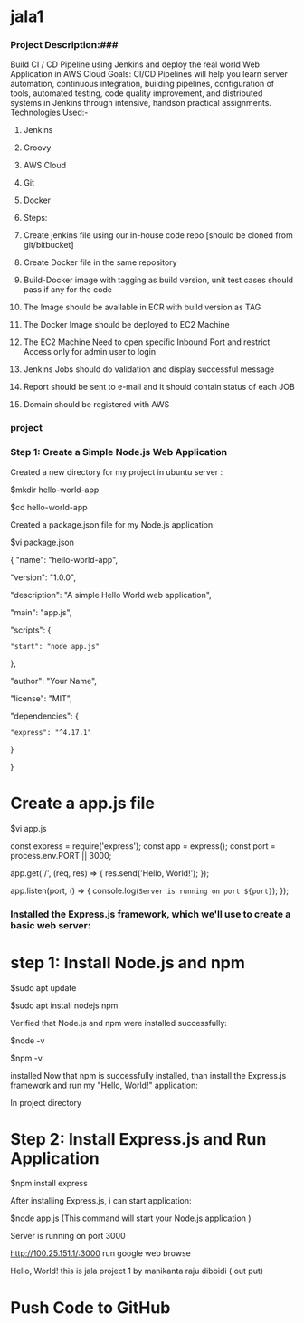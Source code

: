 # jala1
### Project Description:###
Build CI / CD Pipeline using Jenkins and deploy the real world Web Application in AWS Cloud
Goals:
CI/CD Pipelines will help you learn
server automation, continuous integration, building pipelines, configuration of tools, automated
testing, code quality improvement, and distributed systems in Jenkins through intensive, handson practical assignments.
Technologies Used:-
1. Jenkins
2. Groovy
3. AWS Cloud
4. Git
5. Docker

6. Steps:
1. Create jenkins file using our in-house code repo [should be cloned from
git/bitbucket]
2. Create Docker file in the same repository
3. Build-Docker image with tagging as build version, unit test cases should pass if
any for the code
4. The Image should be available in ECR with build version as TAG
5. The Docker Image should be deployed to EC2 Machine
6. The EC2 Machine Need to open specific Inbound Port and restrict Access only for
admin user to login
7. Jenkins Jobs should do validation and display successful message
8. Report should be sent to e-mail and it should contain status of each JOB
9. Domain should be registered with AWS



### project ###
### Step 1: Create a Simple Node.js Web Application
Created a new directory for my project in ubuntu server : 

$mkdir hello-world-app

$cd hello-world-app

Created a package.json file for my Node.js application:

$vi package.json

{
  "name": "hello-world-app",
  
  "version": "1.0.0",
  
  "description": "A simple Hello World web application",
  
  "main": "app.js",
  
  "scripts": {
  
    "start": "node app.js"
    
  },
 
  "author": "Your Name",
  
  "license": "MIT",
  
  "dependencies": {
  
    "express": "^4.17.1"
    
  }
  
}


# Create a app.js file

$vi app.js

const express = require('express');
const app = express();
const port = process.env.PORT || 3000;

app.get('/', (req, res) => {
  res.send('Hello, World!');
});

app.listen(port, () => {
  console.log(`Server is running on port ${port}`);
});


### Installed the Express.js framework, which we'll use to create a basic web server:

# step 1: Install Node.js and npm

$sudo apt update

$sudo apt install nodejs npm

Verified that Node.js and npm were installed successfully:

$node -v

$npm -v       

 installed 
Now that npm is successfully installed, than  install the Express.js framework and run my "Hello, World!" application:

In  project directory
# Step 2: Install Express.js and Run Application

$npm install express

After installing Express.js, i can start application:

$node app.js      (This command will start your Node.js application )

Server is running on port 3000

http://100.25.151.1/:3000     run  google  web browse

Hello, World! this is jala project 1 by manikanta raju dibbidi   ( out put)

# Push Code to GitHub 






















